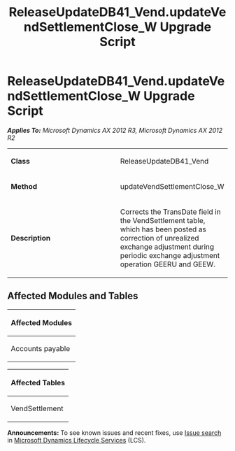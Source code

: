 ﻿---
title: ReleaseUpdateDB41_Vend.updateVendSettlementClose_W Upgrade Script
TOCTitle: ReleaseUpdateDB41_Vend.updateVendSettlementClose_W Upgrade Script
ms:assetid: 6a30a300-f24e-637b-469f-ef2d95df24d8
ms:mtpsurl: https://msdn.microsoft.com/en-us/library/JJ685651(v=AX.60)
ms:contentKeyID: 49708853
ms.date: 05/18/2015
mtps_version: v=AX.60
---

# ReleaseUpdateDB41\_Vend.updateVendSettlementClose\_W Upgrade Script 


_**Applies To:** Microsoft Dynamics AX 2012 R3, Microsoft Dynamics AX 2012 R2_

<table>
<colgroup>
<col style="width: 50%" />
<col style="width: 50%" />
</colgroup>
<tbody>
<tr class="odd">
<td><p><strong>Class</strong></p></td>
<td><p>ReleaseUpdateDB41_Vend</p></td>
</tr>
<tr class="even">
<td><p><strong>Method</strong></p></td>
<td><p>updateVendSettlementClose_W</p></td>
</tr>
<tr class="odd">
<td><p><strong>Description</strong></p></td>
<td><p>Corrects the TransDate field in the VendSettlement table, which has been posted as correction of unrealized exchange adjustment during periodic exchange adjustment operation GEERU and GEEW.</p></td>
</tr>
</tbody>
</table>


## Affected Modules and Tables

<table>
<colgroup>
<col style="width: 100%" />
</colgroup>
<thead>
<tr class="header">
<th><p>Affected Modules</p></th>
</tr>
</thead>
<tbody>
<tr class="odd">
<td><p>Accounts payable</p></td>
</tr>
</tbody>
</table>


<table>
<colgroup>
<col style="width: 100%" />
</colgroup>
<thead>
<tr class="header">
<th><p>Affected Tables</p></th>
</tr>
</thead>
<tbody>
<tr class="odd">
<td><p>VendSettlement</p></td>
</tr>
</tbody>
</table>

  
**Announcements:** To see known issues and recent fixes, use [Issue search](http://go.microsoft.com/fwlink/?linkid=389258) in [Microsoft Dynamics Lifecycle Services](http://go.microsoft.com/fwlink/?linkid=306505) (LCS).

